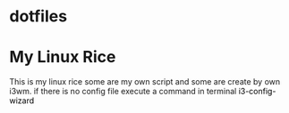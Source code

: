 # dotfiles
<h1>My Linux Rice</h1>
<p>This is my linux rice some are my own script and some are create by own i3wm. if there is no config file
  execute a command in terminal <span style="background: white; color: black">i3-config-wizard</span>
</p>
